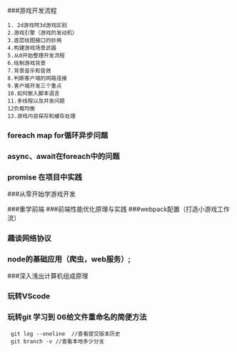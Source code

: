 ###游戏开发流程
```
1. 2d游戏呵3d游戏区别
2.游戏引擎（游戏的发动机）
3.底层绘图接口的妙用
4.构建游戏场景武器
5.从0开始整理开发流程
6.绘制游戏背景
7.背景音乐和音效
8.判断客户端的网路连接
9.客户端开发三个重点
10.如何嵌入脚本语言
11.多线程以及并发问题
12负载均衡
13.游戏内容保存和缓存处理
```
### foreach map for循环异步问题
### async、await在foreach中的问题
### promise 在项目中实践

###从零开始学游戏开发

###重学前端
###前端性能优化原理与实践
###webpack配置（打造小游戏工作流）

### 趣谈网络协议
### node的基础应用（爬虫，web服务）;

###深入浅出计算机组成原理

### 玩转VScode

### 玩转git 学习到 06给文件重命名的简便方法
```
 git log --oneline  //查看提交版本历史
 git branch -v //查看本地多少分支
```

